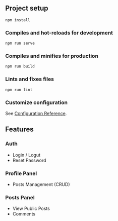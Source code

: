 ## Project setup
```
npm install
```

### Compiles and hot-reloads for development
```
npm run serve
```

### Compiles and minifies for production
```
npm run build
```

### Lints and fixes files
```
npm run lint
```

### Customize configuration
See [Configuration Reference](https://cli.vuejs.org/config/).



## Features

### Auth

-   Login / Logut
-   Reset Password

### Profile Panel

-   Posts Management (CRUD)

### Posts Panel

-   View Public Posts
-   Comments
